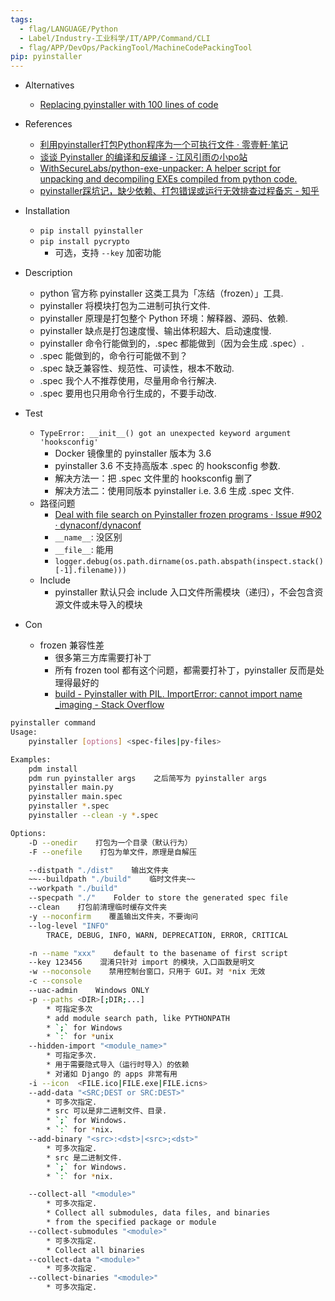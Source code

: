 ```yaml
---
tags:
  - flag/LANGUAGE/Python
  - Label/Industry-工业科学/IT/APP/Command/CLI
  - flag/APP/DevOps/PackingTool/MachineCodePackingTool
pip: pyinstaller
---
```


- Alternatives
    - [Replacing pyinstaller with 100 lines of code](https://tushar.lol/post/packaged/)

- References
    - [利用pyinstaller打包Python程序为一个可执行文件 · 零壹軒·笔记](https://note.qidong.name/2020/12/pyinstaller/)
    - [谈谈 Pyinstaller 的编译和反编译 - 江风引雨の小po站](https://blog.luzy.top/posts/3136266189/)
    - [WithSecureLabs/python-exe-unpacker: A helper script for unpacking and decompiling EXEs compiled from python code.](https://github.com/WithSecureLabs/python-exe-unpacker)
    - [pyinstaller踩坑记，缺少依赖、打包错误或运行无效排查过程备忘 - 知乎](https://zhuanlan.zhihu.com/p/354609842)

- Installation
    - `pip install pyinstaller`
    - `pip install pycrypto`
        - 可选，支持 `--key` 加密功能

- Description
    * python 官方称 pyinstaller 这类工具为「冻结（frozen）」工具.
    * pyinstaller 将模块打包为二进制可执行文件.
    * pyinstaller 原理是打包整个 Python 环境：解释器、源码、依赖.
    * pyinstaller 缺点是打包速度慢、输出体积超大、启动速度慢.
    * pyinstaller 命令行能做到的，.spec 都能做到（因为会生成 .spec）.
    * .spec 能做到的，命令行可能做不到？
    * .spec 缺乏兼容性、规范性、可读性，根本不敢动.
    * .spec 我个人不推荐使用，尽量用命令行解决.
    * .spec 要用也只用命令行生成的，不要手动改.

- Test
    * `TypeError: __init__() got an unexpected keyword argument 'hooksconfig'`
        * Docker 镜像里的 pyinstaller 版本为 3.6
        * pyinstaller 3.6 不支持高版本 .spec 的 hooksconfig 参数.
        * 解决方法一：把 .spec 文件里的 hooksconfig 删了
        * 解决方法二：使用同版本 pyinstaller i.e. 3.6 生成 .spec 文件.
    - 路径问题
        - [Deal with file search on Pyinstaller frozen programs · Issue #902 · dynaconf/dynaconf](https://github.com/dynaconf/dynaconf/issues/902)
        - `__name__`: 没区别
        - `__file__`: 能用
        - `logger.debug(os.path.dirname(os.path.abspath(inspect.stack()[-1].filename)))`
    - Include
        - pyinstaller 默认只会 include 入口文件所需模块（递归），不会包含资源文件或未导入的模块

- Con
    - frozen 兼容性差
        - 很多第三方库需要打补丁
        - 所有 frozen tool 都有这个问题，都需要打补丁，pyinstaller 反而是处理得最好的
        - [build - Pyinstaller with PIL. ImportError: cannot import name _imaging - Stack Overflow](https://stackoverflow.com/questions/32760048/pyinstaller-with-pil-importerror-cannot-import-name-imaging)

```bash
pyinstaller command
Usage:
    pyinstaller [options] <spec-files|py-files>

Examples:
    pdm install
    pdm run pyinstaller args    之后简写为 pyinstaller args
    pyinstaller main.py
    pyinstaller main.spec
    pyinstaller *.spec
    pyinstaller --clean -y *.spec

Options:
    -D --onedir    打包为一个目录（默认行为）
    -F --onefile    打包为单文件，原理是自解压

    --distpath "./dist"    输出文件夹
    ~~--buildpath "./build"    临时文件夹~~
    --workpath "./build"
    --specpath "./"    Folder to store the generated spec file
    --clean    打包前清理临时缓存文件夹
    -y --noconfirm    覆盖输出文件夹，不要询问
    --log-level "INFO"
        TRACE, DEBUG, INFO, WARN, DEPRECATION, ERROR, CRITICAL

    -n --name "xxx"    default to the basename of first script
    --key 123456    混淆只针对 import 的模块，入口函数是明文
    -w --noconsole    禁用控制台窗口，只用于 GUI。对 *nix 无效
    -c --console
    --uac-admin    Windows ONLY
    -p --paths <DIR>[;DIR;...]
        * 可指定多次
        * add module search path, like PYTHONPATH
        * `;` for Windows
        * `:` for *unix
    --hidden-import "<module_name>"
        * 可指定多次.
        * 用于需要隐式导入（运行时导入）的依赖
        * 对诸如 Django 的 apps 非常有用
    -i --icon  <FILE.ico|FILE.exe|FILE.icns>
    --add-data "<SRC;DEST or SRC:DEST>"
        * 可多次指定.
        * src 可以是非二进制文件、目录.
        * `;` for Windows.
        * `:` for *nix.
    --add-binary "<src>:<dst>|<src>;<dst>"
        * 可多次指定.
        * src 是二进制文件.
        * `;` for Windows.
        * `:` for *nix.

    --collect-all "<module>"
        * 可多次指定.
        * Collect all submodules, data files, and binaries
        * from the specified package or module
    --collect-submodules "<module>"
        * 可多次指定.
        * Collect all binaries
    --collect-data "<module>"
        * 可多次指定.
    --collect-binaries "<module>"
        * 可多次指定.
```
